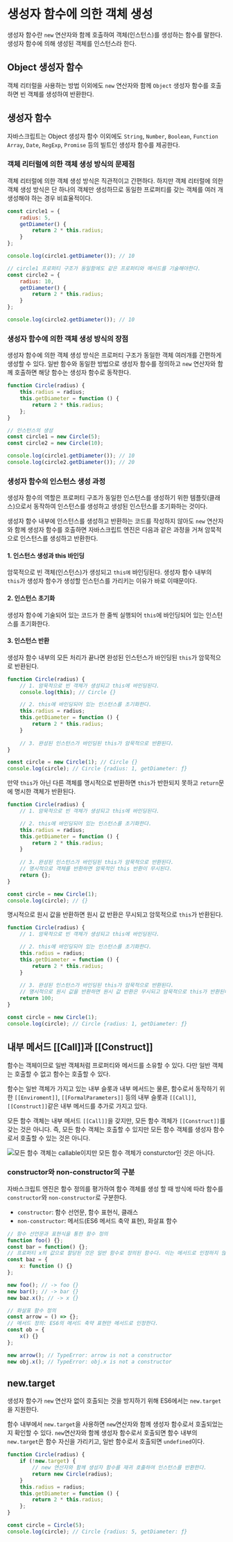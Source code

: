 # 생성자 함수에 의한 객체 생성

생성자 함수란 `new` 연산자와 함께 호출하여 객체(인스턴스)를 생성하는 함수를 말한다. 생성자 함수에 의해 생성된 객체를 인스턴스라 한다.

## Object 생성자 함수

객체 리터럴을 사용하는 방법 이외에도 `new` 연산자와 함께 `Object` 생성자 함수를 호출하면 빈 객체를 생성하여 반환한다. 

## 생성자 함수

자바스크립트는 Object 생성자 함수 이외에도 `String`, `Number`, `Boolean`, `Function` `Array`, `Date`, `RegExp`, `Promise` 등의 빌트인 생성자 함수를 제공한다.

### 객체 리터럴에 의한 객체 생성 방식의 문제점

객체 리터럴에 의한 객체 생성 방식은 직관적이고 간편하다. 하지만 객체 리터럴에 의한 객체 생성 방식은 단 하나의 객체만 생성하므로 동일한 프로퍼티를 갖는 객체를 여러 개 생성해야 하는 경우 비효율적이다.

```javascript
const circle1 = {
    radius: 5,
    getDiameter() {
        return 2 * this.radius;
    }
};

console.log(circle1.getDiameter()); // 10

// circle1 프로퍼티 구조가 동일함에도 같은 프로퍼티와 메서드를 기술해야한다.
const circle2 = {
    radius: 10,
    getDiameter() {
        return 2 * this.radius;
    }
};

console.log(circle2.getDiameter()); // 10
```

### 생성자 함수에 의한 객체 생성 방식의 장점

생성자 함수에 의한 객체 생성 방식은 프로퍼티 구조가 동일한 객체 여러개를 간편하게 생성할 수 있다. 일반 함수와 동일한 방법으로 생성자 함수를 정의하고 `new` 연산자와 함께 호출하면 해당 함수는 생성자 함수로 동작한다.

```javascript
function Circle(radius) {
    this.radius = radius;
    this.getDiameter = function () {
        return 2 * this.radius;
    };
}

// 인스턴스의 생성
const circle1 = new Circle(5);
const circle2 = new Circle(10);

console.log(circle1.getDiameter()); // 10
console.log(circle2.getDiameter()); // 20
```

### 생성자 함수의 인스턴스 생성 과정

생성자 함수의 역할은 프로퍼티 구조가 동일한 인스턴스를 생성하기 위한 템플릿(클래스)으로서 동작하여 인스턴스를 생성하고 생성된 인스턴스를 초기화하는 것이다.

생성자 함수 내부에 인스턴스를 생성하고 반환하는 코드를 작성하지 않아도 `new` 연산자와 함께 생성자 함수를 호출하면 자바스크립트 엔진은 다음과 같은 과정을 거쳐 암묵적으로 인스턴스를 생성하고 반환한다.

#### 1. 인스턴스 생성과 this 바인딩

암묵적으로 빈 객체(인스턴스)가 생성되고 `this에` 바인딩된다. 생성자 함수 내부의 `this`가 생성자 함수가 생성할 인스턴스를 가리키는 이유가 바로 이때문이다.

#### 2. 인스턴스 초기화

생성자 함수에 기술되어 있는 코드가 한 줄씩 실행되어 `this`에 바인딩되어 있는 인스턴스를 초기화한다.

#### 3. 인스턴스 반환

생성자 함수 내부의 모든 처리가 끝나면 완성된 인스턴스가 바인딩된 `this`가 암묵적으로 반환된다.

```javascript
function Circle(radius) {
    // 1. 암묵적으로 빈 객체가 생성되고 this에 바인딩된다.
    console.log(this); // Circle {}

    // 2. this에 바인딩되어 있는 인스턴스를 초기화한다.
    this.radius = radius;
    this.getDiameter = function () {
        return 2 * this.radius;
    }
    
    // 3. 완성된 인스턴스가 바인딩된 this가 암묵적으로 반환된다.
}

const circle = new Circle(1); // Circle {}
console.log(circle); // Circle {radius: 1, getDiameter: ƒ}
```

만약 `this`가 아닌 다른 객체를 명시적으로 반환하면 `this`가 반한되지 못하고 `return`문에 명시한 객체가 반환된다.

```javascript
function Circle(radius) {
    // 1. 암묵적으로 빈 객체가 생성되고 this에 바인딩된다.

    // 2. this에 바인딩되어 있는 인스턴스를 초기화한다.
    this.radius = radius;
    this.getDiameter = function () {
        return 2 * this.radius;
    }
    
    // 3. 완성된 인스턴스가 바인딩된 this가 암묵적으로 반환된다.
    // 명시적으로 객체를 반환하면 암묵적인 this 반환이 무시된다.
    return {};
}

const circle = new Circle(1);
console.log(circle); // {}
```

명시적으로 원시 값을 반환하면 원시 값 반환은 무시되고 암묵적으로 `this`가 반환된다.


```javascript
function Circle(radius) {
    // 1. 암묵적으로 빈 객체가 생성되고 this에 바인딩된다.

    // 2. this에 바인딩되어 있는 인스턴스를 초기화한다.
    this.radius = radius;
    this.getDiameter = function () {
        return 2 * this.radius;
    }
    
    // 3. 완성된 인스턴스가 바인딩된 this가 암묵적으로 반환된다.
    // 명시적으로 원시 값을 반환하면 원시 값 반환은 무시되고 암묵적으로 this가 반환된다.
    return 100;
}

const circle = new Circle(1);
console.log(circle); // Circle {radius: 1, getDiameter: ƒ}
```

## 내부 메서드 [[Call]]과 [[Construct]]

함수는 객체이므로 일반 객체처럼 프로퍼티와 메서드를 소유할 수 있다. 다만 일반 객체는 호출할 수 없고 함수는 호출할 수 있다.

함수는 일반 객체가 가지고 있는 내부 슬롯과 내부 메서드는 물론, 함수로서 동작하기 위한 `[[Enviroment]]`, `[[FormalParameters]]` 등의 내부 슬롯과 `[[Call]]`, `[[Construct]]`같은 내부 메서드를 추가로 가지고 있다.

모든 함수 객체는 내부 메서드 `[[Call]]`을 갖지만, 모든 함수 객체가 `[[Construct]]`를 갖는 것은 아니다. 즉, 모든 함수 객체는 호출할 수 있지만 모든 함수 객체를 생성자 함수로서 호출할 수 있는 것은 아니다.

![모든 함수 객체는 callable이지만 모든 함수 객체가 consturctor인 것은 아니다.](<../.gitbook/assets/Screen Shot 2022-07-12 at 5.06.26 PM.png>)


### constructor와 non-constructor의 구분

자바스크립트 엔진은 함수 정의를 평가하여 함수 객체를 생성 할 때 방식에 따라 함수를 `constructor`와 `non-constructor`로 구분한다.

* `constructor`: 함수 선언문, 함수 표현식, 클래스
* `non-constructor`: 메서드(ES6 메서드 축약 표현), 화살표 함수

```javascript
// 함수 선언문과 표현식을 통한 함수 정의
function foo() {};
const bar = function() {};
// 프로퍼티 x의 값으로 할당된 것은 일반 함수로 정의된 함수다. 이는 메서드로 인정하지 않는다.
const baz = {
    x: function () {}
};

new foo(); // -> foo {}
new bar(); // -> bar {}
new baz.x(); // -> x {}

// 화살표 함수 정의
const arrow = () => {};
// 메서드 정의: ES6의 메서드 축약 표현만 메서드로 인정한다.
const ob = {
    x() {}
};

new arrow(); // TypeError: arrow is not a constructor
new obj.x(); // TypeError: obj.x is not a constructor
```

## new.target

생성자 함수가 `new` 연산자 없이 호출되는 것을 방지하기 위해 ES6에서는 `new.target`을 지원한다.

함수 내부에서 `new.target`을 사용하면 `new`연산자와 함께 생성자 함수로서 호출되었는지 확인할 수 있다. `new`연산자와 함께 생성자 함수로서 호출되면 함수 내부의 `new.target`은 함수 자신을 가리키고, 일반 함수로서 호출되면 `undefined`이다.

```javascript
function Circle(radius) {
    if (!new.target) {
        // new 연산자와 함께 생성자 함수를 재귀 호출하여 인스턴스를 반환한다.
        return new Circle(radius);
    }
    this.radius = radius;
    this.getDiameter = function () {
        return 2 * this.radius;
    };
}

const circle = Circle(5);
console.log(circle); // Circle {radius: 5, getDiameter: ƒ}
```
